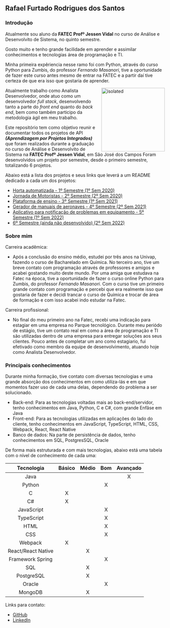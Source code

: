 ## Rafael Furtado Rodrigues dos Santos

### Introdução
Atualmente sou aluno da **FATEC Profº Jessen Vidal** no curso de Análise e Desenvolvito de Sistema, no quinto semestre.

Gosto muito e tenho grande facilidade em aprender e assimilar conhecimentos e tecnologias área de programação e TI.

Minha primeira expêriencia nesse ramo foi com Python, através do curso Python para Zumbis, do professor *Fernando Masanori*, tive a oportunidade de fazer este curso antes mesmo de entrar na FATEC e a partir daí tive certeza de que era isso que gostaria de aprender.

<img align="right" src="https://avatars.githubusercontent.com/u/49576121?s=400&u=0f3dca5882ea383b3616b89caa41443523c3d907&v=4" alt="isolated" width="200"/>

Atualmente trabalho como Analista Desenvolvedor, onde atuo como um desenvolvedor *full stack*, desenvolvendo tanto a parte do *front end* quanto do *back end*, bem como também participo da metodologia ágil em meu trabalho.

Este repositório tem como objetivo reunir e documentar todos os projetos de API ***(Aprendizagem por Projetos Integrados)*** que foram realizados durante a graduação no curso de Análise e Desenvolvito de Sistema na **FATEC Profº Jessen Vidal**, em São José dos Campos
Foram desenvolvidos um projeto por semestre, desde o primeiro semestre, totalizando 6 projetos.

Abaixo está a lista dos projetos e seus links que leverá a um README dedicado a cada um dos projetos:

- [Horta automatizada - 1º Semestre (1º Sem 2020)](https://github.com/Syank/portifolio-TG-fatec/tree/main/primeiroSemestre)
- [Jornada de Motoristas - 2º Semestre (2º Sem 2020)](https://github.com/Syank/portifolio-TG-fatec/tree/main/segundoSemestre)
- [Plataforma de ensino - 3º Semestre (1º Sem 2021)](https://github.com/Syank/portifolio-TG-fatec/tree/main/terceiroSemestre)
- [Gerador de manuais de aeronaves - 4º Semestre (2º Sem 2021)](https://github.com/Syank/portifolio-TG-fatec/tree/main/quartoSemestre)
- [Aplicativo para notificação de problemas em equipamento - 5º Semestre (1º Sem 2022)](https://github.com/Syank/portifolio-TG-fatec/tree/main/quintoSemestre)
- [6º Semestre (ainda não desenvolvido) (2º Sem 2022)](#)

### Sobre mim
Carreira acadêmica:
- Após a conclusão do ensino médio, estudei por três anos na Univap, fazendo o curso de Bacharelado em Química. No terceiro ano, tive um breve contato com programação através de professores e amigos e acabei gostando muito deste mundo. Por uma amiga que estudava na Fatec na época, tive a oportunidade de fazer o curso online Python para Zumbis, do professor *Fernando Masanori*. Com o curso tive um primeiro grande contato com programação e percebi que era realmente isso que gostaria de fazer e decidi trancar o curso de Química e trocar de área de formação e com isso acabei indo estudar na Fatec.

Carreira profissional:
- No final do meu primeiro ano na Fatec, recebi uma indicação para estagiar em uma empresa no Parque tecnológico. Durante meu periódo de estágio, tive um contato real em como a área de programação e TI são utilizadas dentro de uma empresa para entregar soluções aos seus clientes. Pouco antes de completar um ano como estagiario, fui efetivado como membro da equipe de desenvolvimento, atuando hoje como Analista Desenvolvedor.

### Principais conhecimentos
Durante minha formação, tive contato com diversas tecnologias e uma grande absorção dos conhecimentos em como utiliza-lás e em que momentos fazer uso de cada uma delas, dependendo do problema a ser solucionado.

- Back-end: Para as tecnologias voltadas mais ao back-end/servidor, tenho conhecimentos em Java, Python, C e C#, com grande Enfâse em Java
- Front-end: Para as tecnologias utilizadas em aplicações do lado do cliente, tenho conhecimentos em JavaScript, TypeScript, HTML, CSS, Webpack, React, React Native
- Banco de dados: Na parte de persistência de dados, tenho conhecimentos em SQL, PostgresSQL, Oracle

De forma mais estruturada e com mais tecnologias, abaixo está uma tabela com o nível de conhecimento de cada uma:

|Tecnologia|Básico|Médio|Bom|Avançado|
|:---:|:---:|:---:|:---:|:---:|
|Java|   |   |   |X|
|Python|   |   |X|   |
|C|X|| |   |
|C#|X| |   |   |
|JavaScript|   |   |X|   |
|TypeScript|   |   |X|   |
|HTML|   |   |X|   |
|CSS|   |   |X|   |
|Webpack|X| |   |   |
|React/React Native|   |X|   |   |
|Framework Spring|   |   |X|   |
|SQL|   |X|   |   |
|PostgreSQL|   |X|   |   |
|Oracle|   |   |X|   |
|MongoDB|   |X| |   |

Links para contato:
- [GitHub](https://github.com/Syank)
- [LinkedIn](https://www.linkedin.com/in/rafael-furtado-613a9712a/)
